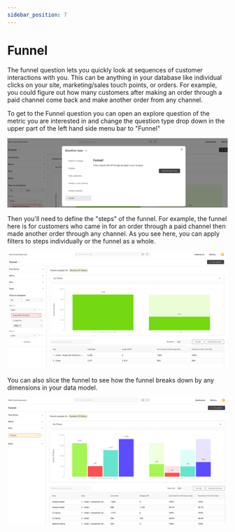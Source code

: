 ```yaml
---
sidebar_position: 7
---
```


# Funnel


The funnel question lets you quickly look at sequences of customer interactions with you. This can be anything in your database like individual clicks on your site, marketing/sales touch points, or orders. For example, you could figure out how many customers after making an order through a paid channel come back and make another order from any channel.

To get to the Funnel question you can open an explore question of the metric you are interested in and change the question type drop down in the upper part of the left hand side menu bar to "Funnel" 

![change-question-type](../assets/change-question-type-funnel.png)


Then you'll need to define the "steps" of the funnel. For example, the funnel here is for customers who came in for an order through a paid channel then made another order through any channel. As you see here, you can apply filters to steps individually or the funnel as a whole.


![change-question-type](../assets/funnel.png)


You can also slice the funnel to see how the funnel breaks down by any dimensions in your data model.

![change-question-type](../assets/funnel-slice.png)

